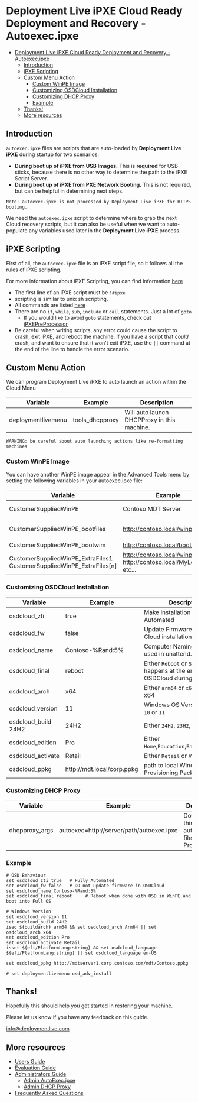 # Deployment Live iPXE Cloud Ready Deployment and Recovery - Autoexec.ipxe

- [Deployment Live iPXE Cloud Ready Deployment and Recovery - Autoexec.ipxe](#deployment-live-ipxe-cloud-ready-deployment-and-recovery---autoexecipxe)
  - [Introduction](#introduction)
  - [iPXE Scripting](#ipxe-scripting)
  - [Custom Menu Action](#custom-menu-action)
    - [Custom WinPE Image](#custom-winpe-image)
    - [Customizing OSDCloud Installation](#customizing-osdcloud-installation)
    - [Customizing DHCP Proxy](#customizing-dhcp-proxy)
    - [Example](#example)
  - [Thanks!](#thanks)
  - [More resources](#more-resources)

## Introduction

`autoexec.ipxe` files are scripts that are auto-loaded by **Deployment Live iPXE** during startup for two scenarios:
* **During boot up of iPXE from USB Images.** This is **required** for USB sticks, because there is no other way to determine the path to the iPXE Script Server.
* **During boot up of iPXE from PXE Network Booting.** This is not required, but can be helpful in determining next steps.

`Note: autoexec.ipxe is not processed by Deployment Live iPXE for HTTPS booting.`

We need the `autoexec.ipxe` script to determine where to grab the next Cloud recovery scripts, 
but it can also be useful when we want to auto-populate any variables used later in the **Deployment Live iPXE** process.

## iPXE Scripting

First of all, the `autoexec.ipxe` file is an iPXE script file, so it follows all the rules of iPXE scripting.

For more information about iPXE Scripting, you can find information [here](https://ipxe.org/scripting)

* The first line of an iPXE script must be `!#ipxe` 
* scripting is similar to unix sh scripting.
* All commands are listed [here](https://ipxe.org/cmd)
* There are no `if`, `while`, `sub`, `include` or `call` statements. Just a lot of `goto`
  * If you would like to avoid `goto` statements, check out [iPXEPreProcessor](https://github.com/deploymentlive/ipxepreprocessor)
* Be careful when writing scripts, any error could cause the script to crash, exit iPXE, and reboot the machine. If you have a script that *could* crash, and want to ensure that it won't exit iPXE, use the `||` command at the end of the line to handle the error scenario.

## Custom Menu Action

We can program Deployment Live iPXE to auto launch an action within the Cloud Menu 

| Variable           | Example         | Description                                 |
| ------------------ | --------------- | ------------------------------------------- |
| deploymentlivemenu | tools_dhcpproxy | Will auto launch DHCPProxy in this machine. |

`WARNING: be careful about auto launching actions like re-formatting machines`

### Custom WinPE Image

You can have another WinPE image appear in the Advanced Tools menu by setting the following variables in 
your autoexec.ipxe file:

| Variable                                                                  | Example                                                                          | Description                              |
| ------------------------------------------------------------------------- | -------------------------------------------------------------------------------- | ---------------------------------------- |
| CustomerSuppliedWinPE                                                     | Contoso MDT Server                                                               | Name of Local WinPE Target               |
| CustomerSuppliedWinPE_bootfiles                                           | http://contoso.local/winpe                                                       | Path to `wimboot,BCD,boot.sdi` files     |
| CustomerSuppliedWinPE_bootwim                                             | http://contoso.local/boot.wim                                                    | Path to boot.wim file                    |
| CustomerSuppliedWinPE_ExtraFiles1</br>CustomerSuppliedWinPE_ExtraFiles[n] | http://contoso.local/winpeshl.ini</br>http://contoso.local/MyLogo.png</br>etc... | Extra files to load into WinPE from iPXE |

### Customizing OSDCloud Installation

| Variable            | Example                    | Description                                                                    |
| ------------------- | -------------------------- | ------------------------------------------------------------------------------ |
| osdcloud_zti        | true                       | Make installation Fully Automated                                              |
| osdcloud_fw         | false                      | Update Firmware during OSD Cloud installation                                  |
| osdcloud_name       | Contoso-%Rand:5%           | Computer Naming Pattern used in unattend.xml                                   |
| osdcloud_final      | reboot                     | Either `Reboot` or `Shutdown`</br> happens at the end of OSDCloud during WinPE |
| osdcloud_arch       | x64                        | Either `arm64` or `x64` Typically x64                                          |
| osdcloud_version    | 11                         | Windows OS Version, either `10` or `11`                                        |
| osdcloud_build 24H2 | 24H2                       | Either `24H2`, `23H2`, `22H2`                                                  |
| osdcloud_edition    | Pro                        | Either `Home`,`Education`,`Enterprise`,`Pro`                                   |
| osdcloud_activate   | Retail                     | Either `Retail` or `Volume`                                                    |
| osdcloud_ppkg       | http://mdt.local/corp.ppkg | path to local Windows Provisioning Package                                     |


### Customizing DHCP Proxy

| Variable            | Example                    | Description                                                                    |
| ------------------- | -------------------------- | ------------------------------------------------------------------------------ |
| dhcpproxy_args      | autoexec=http://server/path/autoexec.ipxe  | Download this autoexec.ipxe file for DHCP Proxy |


### Example

```
# OSD Behaviour
set osdcloud_zti true   # Fully Automated
set osdcloud_fw false   # DO not update firmware in OSDCloud
set osdcloud_name Contoso-%Rand:5%
set osdcloud_final reboot     # Reboot when done with OSD in WinPE and boot into Full OS

# Windows Version
set osdcloud_version 11
set osdcloud_build 24H2
iseq ${buildarch} arm64 && set osdcloud_arch Arm64 || set osdcloud_arch x64
set osdcloud_edition Pro
set osdcloud_activate Retail
isset ${efi/PlatformLang:string} && set osdcloud_language ${efi/PlatformLang:string} || set osdcloud_language en-US

set osdcloud_ppkg http://mdtserver1.corp.contoso.com/mdt/Contoso.ppkg

# set deploymentlivemenu osd_adv_install
```

## Thanks!

Hopefully this should help you get started in restoring your machine. 

Please let us know if you have any feedback on this guide.

info@deploymentlive.com

## More resources

* [Users Guide](usersguide.md)
* [Evaluation Guide](EvalGuide.md)
* [Administrators Guide](AdminGuide.md)
  * [Admin AutoExec.ipxe](admin-autoexec.md)
  * [Admin DHCP Proxy](admin-dhcpproxy.md)
* [Frequently Asked Questions](faqguide.md)
